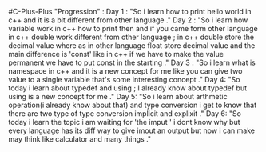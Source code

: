 #C-Plus-Plus
	"Progression" :
		Day 1 : "So i learn how to print hello world in c++ and it is a bit different from other language ."
		Day 2 : "So i learn how variable work in c++ how to print then and if you came form other language in c++ double work different from other language ; in c++ double store the  decimal value where as in other language float store decimal value and the main difference is 'const' like in c++ if we have to make the value permanent we have to put const in the starting ."
	  	Day 3 : "So i learn what is namespace in c++ and it is a new concept for me like you can give two value to a single variable that's some interesting concept ."
	 	Day 4: "So today i learn about typedef and using ; I already know about typedef but using is a new concept for me ."
   		Day 5: "So i learn about arthmetic operation(i already know about that) and type conversion i get to know that there are two type of type conversion implicit and explixit ."
		Day 6: "So today i learn the topic i am waiting for 'the imput ' i dont know why but every language has its diff way to give imout an output but now i can make may think like calculator and many things ."
